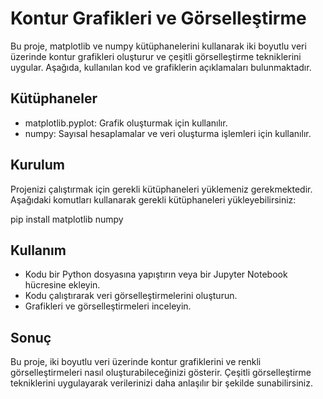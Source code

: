 # Kontur Grafikleri ve Görselleştirme
Bu proje, matplotlib ve numpy kütüphanelerini kullanarak iki boyutlu veri üzerinde kontur grafikleri oluşturur ve çeşitli görselleştirme tekniklerini uygular. Aşağıda, kullanılan kod ve grafiklerin açıklamaları bulunmaktadır.

## Kütüphaneler
- matplotlib.pyplot: Grafik oluşturmak için kullanılır.
- numpy: Sayısal hesaplamalar ve veri oluşturma işlemleri için kullanılır.
## Kurulum
Projenizi çalıştırmak için gerekli kütüphaneleri yüklemeniz gerekmektedir. 
Aşağıdaki komutları kullanarak gerekli kütüphaneleri yükleyebilirsiniz:

pip install matplotlib numpy

## Kullanım
- Kodu bir Python dosyasına yapıştırın veya bir Jupyter Notebook hücresine ekleyin.
- Kodu çalıştırarak veri görselleştirmelerini oluşturun.
- Grafikleri ve görselleştirmeleri inceleyin.
## Sonuç
Bu proje, iki boyutlu veri üzerinde kontur grafiklerini ve renkli görselleştirmeleri nasıl oluşturabileceğinizi gösterir.
Çeşitli görselleştirme tekniklerini uygulayarak verilerinizi daha anlaşılır bir şekilde sunabilirsiniz.
